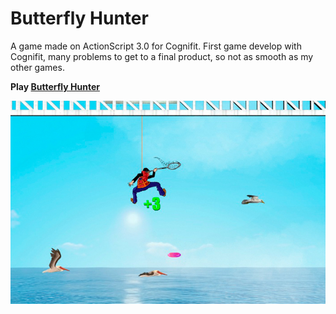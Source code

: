 # Butterfly Hunter

A game made on ActionScript 3.0 for Cognifit. First game develop with Cognifit, many problems to get to a final product, so not as smooth as my other games.

**Play [Butterfly Hunter](https://www.cognifit.com/en/public/game/4252452532/butterfly-hunter)**

![Butterfly Hunter Screenshot](screenshot.jpg)
